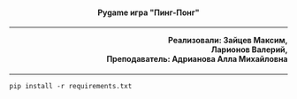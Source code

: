 <h4 align="center">Pygame игра "Пинг-Понг"</h4><hr>

<h4 align="right" style="margin-top: 1px;">
    Реализовали: Зайцев Максим,<br>
	Ларионов Валерий,<br>
    Преподаватель: Адрианова Алла Михайловна
</h4><hr>

```pip install -r requirements.txt```